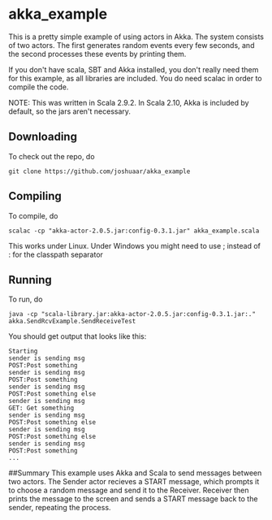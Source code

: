 akka_example
============

This is a pretty simple example of using actors in Akka.
The system consists of two actors. The first generates 
random events every few seconds, and the second processes
these events by printing them. 

If you don't have scala, SBT and Akka installed, you 
don't really need them for this example, as all libraries
are included. You do need scalac in order to compile the code. 

NOTE: This was written in Scala 2.9.2. In Scala 2.10, Akka is included by default, so the jars aren't necessary.

## Downloading

To check out the repo, do 

	git clone https://github.com/joshuaar/akka_example

## Compiling

To compile, do 

	scalac -cp "akka-actor-2.0.5.jar:config-0.3.1.jar" akka_example.scala

This works under Linux. Under Windows you might need to use ; instead of : for the classpath separator

## Running

To run, do

	java -cp "scala-library.jar:akka-actor-2.0.5.jar:config-0.3.1.jar:." akka.SendRcvExample.SendReceiveTest

You should get output that looks like this:

	Starting
	sender is sending msg
	POST:Post something
	sender is sending msg
	POST:Post something
	sender is sending msg
	POST:Post something else
	sender is sending msg
	GET: Get something
	sender is sending msg
	POST:Post something else
	sender is sending msg
	POST:Post something else
	sender is sending msg
	POST:Post something
	...

##Summary
This example uses Akka and Scala to send messages between two actors.
The Sender actor recieves a START message, which prompts it to choose
a random message and send it to the Receiver. Receiver then prints 
the message to the screen and sends a START message back to the
sender, repeating the process.



